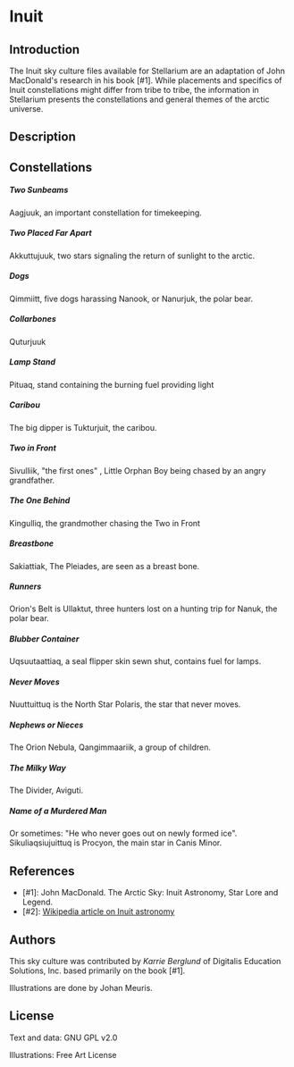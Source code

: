 # Inuit

## Introduction

The Inuit sky culture files available for Stellarium are an adaptation of John MacDonald's research in his book [#1]. While placements and specifics of Inuit constellations might differ from tribe to tribe, the information in Stellarium presents the constellations and general themes of the arctic universe.

## Description

## Constellations

##### Two Sunbeams

Aagjuuk, an important constellation for timekeeping.

##### Two Placed Far Apart

Akkuttujuuk, two stars signaling the return of sunlight to the arctic.

##### Dogs

Qimmiitt, five dogs harassing Nanook, or Nanurjuk, the polar bear.

##### Collarbones

Quturjuuk

##### Lamp Stand

Pituaq, stand containing the burning fuel providing light

##### Caribou

The big dipper is Tukturjuit, the caribou.

##### Two in Front

Sivulliik, "the first ones" , Little Orphan Boy being chased by an angry grandfather.

##### The One Behind

Kingulliq, the grandmother chasing the Two in Front

##### Breastbone

Sakiattiak, The Pleiades, are seen as a breast bone.

##### Runners

Orion's Belt is Ullaktut, three hunters lost on a hunting trip for Nanuk, the polar bear.

##### Blubber Container

Uqsuutaattiaq, a seal flipper skin sewn shut, contains fuel for lamps.

##### Never Moves

Nuuttuittuq is the North Star Polaris, the star that never moves.

##### Nephews or Nieces

The Orion Nebula, Qangimmaariik, a group of children.

##### The Milky Way

The Divider, Aviguti.

##### Name of a Murdered Man

Or sometimes: "He who never goes out on newly formed ice". Sikuliaqsiujuittuq is Procyon, the main star in Canis Minor.

## References

 - [#1]: John MacDonald. The Arctic Sky: Inuit Astronomy, Star Lore and Legend.
 - [#2]: [Wikipedia article on Inuit astronomy](http://en.wikipedia.org/wiki/Inuit_astronomy)

## Authors

This sky culture was contributed by *Karrie Berglund* of Digitalis Education Solutions, Inc. based primarily on the book [#1].

Illustrations are done by Johan Meuris.

## License

Text and data: GNU GPL v2.0

Illustrations: Free Art License
